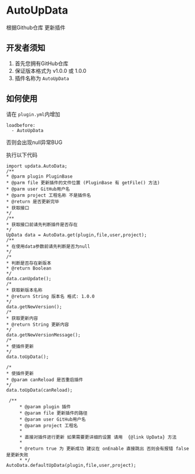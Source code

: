 # AutoUpData
根据Github仓库 更新插件
## 开发者须知
1. 首先您拥有GitHub仓库
2. 保证版本格式为 v1.0.0 或 1.0.0
3. 插件名称为 `AutoUpData`
## 如何使用
请在 `plugin.yml`内增加
```
loadbefore:
  - AutoUpData
```
否则会出现null异常BUG

执行以下代码
```
import updata.AutoData;
/**
* @parm plugin PluginBase
* @parm file 更新插件的文件位置 (PluginBase 有 getFile() 方法)
* @parm user GitHub用户名
* @parm project 工程名称 不是插件名
* @return 是否更新完毕
* 获取接口
*/
/**
* 获取接口前请先判断插件是否存在
*/
UpData data = AutoData.get(plugin,file,user,project);
/**
* 在使用data参数前请先判断是否为null
*/
/*
* 判断是否存在新版本
* @return Boolean
*/
data.canUpdate();
/*
* 获取新版本名称
* @return String 版本名 格式: 1.0.0
*/
data.getNewVersion();
/*
* 获取更新内容
* @return String 更新内容
*/
data.getNewVersionMessage();
/*
* 使插件更新
*/
data.toUpData();

/*
* 使插件更新
* @param canReload 是否重启插件
*/
data.toUpData(canReload);

 /**
     * @param plugin 插件
     * @param file 更新插件的路径
     * @param user GitHub用户名
     * @param project 工程名
     *
     * 直接对插件进行更新 如果需要更详细的设置 请用  {@link UpData} 方法
     *
     * @return true 为 更新成功 建议在 onEnable 直接跳出 否则会有报错 false 是更新失败
     * */
AutoData.defaultUpData(plugin,file,user,project); 
```
